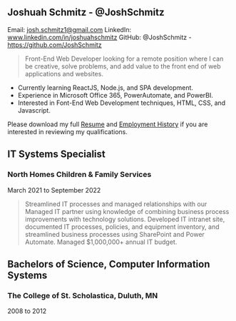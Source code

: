 ## Joshuah Schmitz - @JoshSchmitz

Email: josh.schmitz1@gmail.com
LinkedIn: www.linkedin.com/in/joshuahschmitz
GitHub: @JoshSchmitz - https://github.com/JoshSchmitz

> Front-End Web Developer looking for a remote position where I can be creative, solve problems, and add value to the front end of web applications and websites.

- Currently learning ReactJS, Node.js, and SPA development.
- Experience in Microsoft Office 365, PowerAutomate, and PowerBI.
- Interested in Font-End Web Development techniques, HTML, CSS, and Javascript.

Please download my full [Resume](https://github.com/JoshSchmitz/JoshSchmitz/blob/main/Resume.docx) and [Employment History](https://github.com/JoshSchmitz/JoshSchmitz/blob/main/Employment%20History.docx) if you are interested in reviewing my qualifications.

## IT Systems Specialist
### North Homes Children & Family Services
March 2021 to September 2022

> Streamlined IT processes and managed relationships with our Managed IT partner using knowledge of combining business process improvements with technology solutions. Developed IT intranet site, documented IT processes, policies, and equipment inventory, and streamlined business processes using SharePoint and Power Automate. Managed $1,000,000+ annual IT budget.

## Bachelors of Science, Computer Information Systems
### The College of St. Scholastica, Duluth, MN
2008 to 2012

<!---
JoshSchmitz/JoshSchmitz is a ✨ special ✨ repository because its `README.md` (this file) appears on your GitHub profile.
You can click the Preview link to take a look at your changes.
--->
